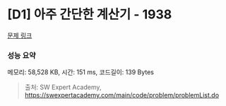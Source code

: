 # [D1] 아주 간단한 계산기 - 1938 

[문제 링크](https://swexpertacademy.com/main/code/problem/problemDetail.do?contestProbId=AV5PjsYKAMIDFAUq) 

### 성능 요약

메모리: 58,528 KB, 시간: 151 ms, 코드길이: 139 Bytes



> 출처: SW Expert Academy, https://swexpertacademy.com/main/code/problem/problemList.do